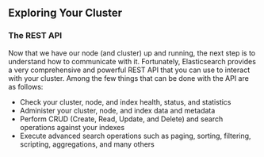 ## Exploring Your Cluster

### The REST API

Now that we have our node (and cluster) up and running, the next step is to understand how to communicate with it. Fortunately, Elasticsearch provides a very comprehensive and powerful REST API that you can use to interact with your cluster. Among the few things that can be done with the API are as follows:

  * Check your cluster, node, and index health, status, and statistics 
  * Administer your cluster, node, and index data and metadata 
  * Perform CRUD (Create, Read, Update, and Delete) and search operations against your indexes 
  * Execute advanced search operations such as paging, sorting, filtering, scripting, aggregations, and many others 



